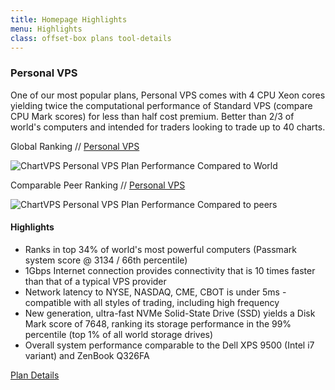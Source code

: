 ```yaml
---
title: Homepage Highlights
menu: Highlights
class: offset-box plans tool-details
---
```


<div><div class="page-wrapper"><div class="page-content tool-slide" id="personal-vps"> 
    <h3>Personal VPS</h3><div class="pad1rem">

<div>
      <p>One of our most popular plans, Personal VPS comes with 4 CPU Xeon cores yielding twice the computational performance of Standard VPS (compare CPU Mark scores) for less than half cost premium. Better than 2/3 of world's computers and intended for traders looking to trade up to 40 charts.</p></div>
      <p class="lightbold">Global Ranking // <a href="personal">Personal VPS</a></p>
      <p class="screenshot"><img src="images/benchmarks/Personal-VPS-Passmark-Performance-Benchmark.PNG" title="ChartVPS Personal VPS Plan Performance Compared to World"></p>
      <p class="lightbold">Comparable Peer Ranking // <a href="personal">Personal VPS</a></p>
      <p class="screenshot"><img src="images/benchmarks/Personal-VPS-Passmark-Performance-Benchmark-peer-comparison.PNG" title="ChartVPS Personal VPS Plan Performance Compared to peers"></p>

<div class="key-features"><h4>Highlights</h4>
      <div>
       <ul>
          <li>Ranks in top 34% of world's most powerful computers (Passmark system score @ 3134 / 66th percentile)</li>
          <li>1Gbps Internet connection provides connectivity that is 10 times faster than that of a typical VPS provider</li>
          <li>Network latency to NYSE, NASDAQ, CME, CBOT is under 5ms - compatible with all styles of trading, including high frequency</li>
          <li>New generation, ultra-fast NVMe Solid-State Drive (SSD) yields a Disk Mark score of 7648, ranking its storage performance in the 99% percentile (top 1% of all world storage drives)</li>
          <li>Overall system performance comparable to the Dell XPS 9500 (Intel i7 variant) and ZenBook Q326FA</li>
        </ul>
      </div></div><div class="learn-button see-plan"><a href="personal">Plan Details</a></div></div></div></div></div>
